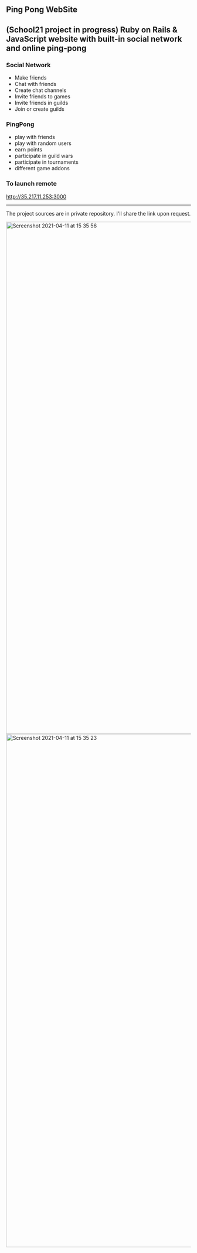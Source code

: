 Ping Pong WebSite
---
(School21 project in progress) Ruby on Rails &amp; JavaScript website with built-in social network and online ping-pong
---

### Social Network
 - Make friends
 - Chat with friends
 - Create chat channels
 - Invite friends to games
 - Invite friends in guilds
 - Join or create guilds

### PingPong
 - play with friends
 - play with random users
 - earn points
 - participate in guild wars
 - participate in tournaments
 - different game addons


### To launch remote
http://35.217.11.253:3000

---
The project sources are in private repository. I'll share the link upon request.

<img width="1391" alt="Screenshot 2021-04-11 at 15 35 56" src="https://user-images.githubusercontent.com/25934896/114304414-9c8e0300-9adb-11eb-9508-05307598ee8e.png">

<img width="1394" alt="Screenshot 2021-04-11 at 15 35 23" src="https://user-images.githubusercontent.com/25934896/114304388-897b3300-9adb-11eb-81df-586b2d3daed0.png">
